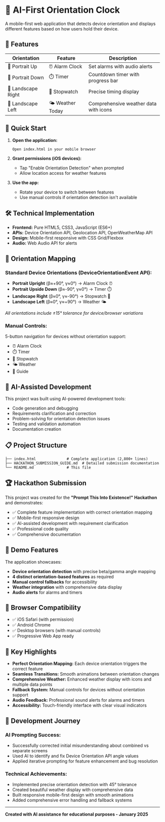 # 📱 AI-First Orientation Clock

A mobile-first web application that detects device orientation and displays different features based on how users hold their device.

## 🎯 Features

| Orientation | Feature | Description |
|-------------|---------|-------------|
| 📱 Portrait Up | ⏰ Alarm Clock | Set alarms with audio alerts |
| 📱 Portrait Down | ⏱️ Timer | Countdown timer with progress bar |
| 📱 Landscape Right | 🏃 Stopwatch | Precise timing display |
| 📱 Landscape Left | 🌤️ Weather Today | Comprehensive weather data with icons |

## 🚀 Quick Start

1. **Open the application:**
   ```
   Open index.html in your mobile browser
   ```

2. **Grant permissions (iOS devices):**
   - Tap "Enable Orientation Detection" when prompted
   - Allow location access for weather features

3. **Use the app:**
   - Rotate your device to switch between features
   - Use manual controls if orientation detection isn't available

## 🛠️ Technical Implementation

- **Frontend:** Pure HTML5, CSS3, JavaScript (ES6+)
- **APIs:** Device Orientation API, Geolocation API, OpenWeatherMap API
- **Design:** Mobile-first responsive with CSS Grid/Flexbox
- **Audio:** Web Audio API for alerts

## 📱 Orientation Mapping

### **Standard Device Orientations (DeviceOrientationEvent API):**
- **Portrait Upright** (β≈+90°, γ≈0°) → Alarm Clock ⏰
- **Portrait Upside Down** (β≈-90°, γ≈0°) → Timer ⏱️  
- **Landscape Right** (β≈0°, γ≈-90°) → Stopwatch 🏃
- **Landscape Left** (β≈0°, γ≈+90°) → Weather 🌤️

*All orientations include ±15° tolerance for device/browser variations*

### **Manual Controls:**
5-button navigation for devices without orientation support:
- ⏰ Alarm Clock
- ⏱️ Timer  
- 🏃 Stopwatch
- 🌤️ Weather
- 📱 Guide

## 🤖 AI-Assisted Development

This project was built using AI-powered development tools:
- Code generation and debugging
- Requirements clarification and correction
- Problem-solving for orientation detection issues
- Testing and validation automation
- Documentation creation

## 📋 Project Structure

```
├── index.html              # Complete application (2,800+ lines)
├── HACKATHON_SUBMISSION_GUIDE.md  # Detailed submission documentation
└── README.md               # This file
```

## 🏆 Hackathon Submission

This project was created for the **"Prompt This Into Existence!" Hackathon** and demonstrates:
- ✅ Complete feature implementation with correct orientation mapping
- ✅ Mobile-first responsive design  
- ✅ AI-assisted development with requirement clarification
- ✅ Professional code quality
- ✅ Comprehensive documentation

## 🎥 Demo Features

The application showcases:
- **Device orientation detection** with precise beta/gamma angle mapping
- **4 distinct orientation-based features** as required
- **Manual control fallbacks** for accessibility
- **Weather integration** with comprehensive data display
- **Audio alerts** for alarms and timers

## 📱 Browser Compatibility

- ✅ iOS Safari (with permission)
- ✅ Android Chrome
- ✅ Desktop browsers (with manual controls)
- ✅ Progressive Web App ready

## 🌟 Key Highlights

- **Perfect Orientation Mapping:** Each device orientation triggers the correct feature
- **Seamless Transitions:** Smooth animations between orientation changes
- **Comprehensive Weather:** Enhanced weather display with icons and multiple data points
- **Fallback System:** Manual controls for devices without orientation support
- **Audio Feedback:** Professional sound alerts for alarms and timers
- **Accessibility:** Touch-friendly interface with clear visual indicators

## 🔧 Development Journey

### **AI Prompting Success:**
- Successfully corrected initial misunderstanding about combined vs separate screens
- Used AI to identify and fix Device Orientation API angle values
- Applied iterative prompting for feature enhancement and bug resolution

### **Technical Achievements:**
- Implemented precise orientation detection with 45° tolerance
- Created beautiful weather display with comprehensive data
- Built responsive mobile-first design with smooth animations
- Added comprehensive error handling and fallback systems

---

**Created with AI assistance for educational purposes - January 2025**